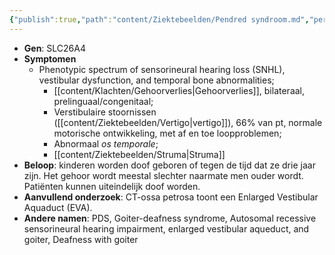 ```yaml
---
{"publish":true,"path":"content/Ziektebeelden/Pendred syndroom.md","permalink":"/content/ziektebeelden/pendred-syndroom/","title":"Pendred syndroom","tags":["Klinische_genetica","Ziektebeeld"]}
---
```






- **Gen**: SLC26A4
- **Symptomen**
	- Phenotypic spectrum of sensorineural hearing loss (SNHL), vestibular dysfunction, and temporal bone abnormalities;
		- [[content/Klachten/Gehoorverlies\|Gehoorverlies]], bilateraal, prelinguaal/congenitaal;
		- Verstibulaire stoornissen ([[content/Ziektebeelden/Vertigo\|vertigo]]), 66% van pt, normale motorische ontwikkeling, met af en toe loopproblemen;
		- Abnormaal *os temporale*;
		- [[content/Ziektebeelden/Struma\|Struma]]
- **Beloop**: kinderen worden doof geboren of tegen de tijd dat ze drie jaar zijn. Het gehoor wordt meestal slechter naarmate men ouder wordt. Patiënten kunnen uiteindelijk doof worden. 
- **Aanvullend onderzoek**: CT-ossa petrosa toont een Enlarged Vestibular Aquaduct (EVA).
- **Andere namen**: PDS, Goiter-deafness syndrome, Autosomal recessive sensorineural hearing impairment, enlarged vestibular aqueduct, and goiter, Deafness with goiter




